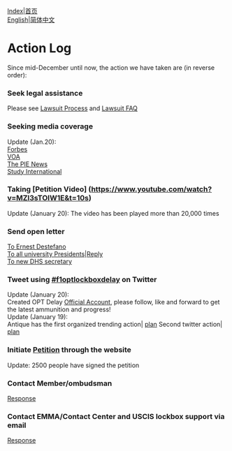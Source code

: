 [Index](https://ion2014.github.io/OPTActionLogs)|[首页](https://ion2014.github.io/OPTActionLogs/index_ch)<br/>
[English](https://ion2014.github.io/OPTActionLogs/action_logs_en)|[简体中文](https://ion2014.github.io/OPTActionLogs/action_logs_en)
# Action Log
Since mid-December until now, the action we have taken are (in reverse order):

### Seek legal assistance
Please see [Lawsuit Process](https://ion2014.github.io/OPTActionLogs/lawsuit_ch) and [Lawsuit FAQ](https://ion2014.github.io/OPTActionLogs/lawsuit_faq_en)<br/>

### Seeking media coverage
Update (Jan.20):\
[Forbes](https://www.forbes.com/sites/stuartanderson/2021/01/19/long-delays-and-ice-investigative-unit-for-students-on-opt/?sh=7893def34a54)\
[VOA](https://www.voanews.com/usa/immigration/processing-delays-us-immigration-affecting-foreign-students-legal-status)\
[The PIE News](https://thepienews.com/news/opt-lockbox-delays-students-consider-taking-legal-action/)\
[Study International](https://studyinternational.com/news/opt-2021-delay/?amp%3Bpreview=true)

### Taking [Petition Video] (https://www.youtube.com/watch?v=MZl3sTOIW1E&t=10s)
Update (January 20): The video has been played more than 20,000 times

### Send open letter
[To Ernest Destefano](https://docs.google.com/document/d/1Ne8f4cJslbjKfv4NyXZKAmdAYpqTli3pBBgu1YCDhwg/edit#heading=h.yksvnxay7qwv)\
[To all university Presidents](https://docs.google.com/document/d/1kX8FtelQxjcIMOrl8xgZjYS_XZEjALOWaVALCMk15h4/edit)|[Reply](https://docs.google.com/document/d/1TPKc01OHo1-ixPsen0AfFJl4yqliMYQmZqKSz4-1Ee0/edit)<br/>
[To new DHS secretary](https://docs.google.com/document/d/1n8DVWuXHFtghbbToc7TJaBNvgzWkTjyqL9EOr_5HBe8/edit)

### Tweet using [#f1optlockboxdelay](https://twitter.com/search?q=%23f1optlockboxdelay&src=typeahead_click) on Twitter
Update (January 20): \
Created OPT Delay [Official Account](https://twitter.com/SaveDelayedOPT), please follow, like and forward to get the latest ammunition and progress! \
Update (January 19): \
Antique has the first organized trending action| [plan](https://docs.google.com/document/d/1493kNOLOz4VI8JK5of2khEDHVYUqQKVK20OH48RTtf0/edit?usp=sharing)
Second twitter action| [plan](https://docs.google.com/document/d/1493kNOLOz4VI8JK5of2khEDHVYUqQKVK20OH48RTtf0/edit)

### Initiate [Petition](https://www.change.org/p/uscis-please-process-opt-applications-at-uscis-dallas-lockbox) through the website
Update: 2500 people have signed the petition

### Contact Member/ombudsman
[Response](https://docs.google.com/document/d/1HoiZYI-DXOmjqI-1-jDp4Pghtc_6GhX5d0YZtOfkH7Q/edit?usp=sharing)

### Contact EMMA/Contact Center and USCIS lockbox support via email
[Response](https://docs.google.com/document/d/1mo6Kl6nO-TuPrzvR1UD0DYtuJe9w74WEhlj0XzeLCPc/edit?usp=sharing)

